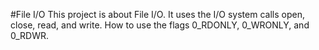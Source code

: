 #File I/O
This project is about File I/O.
It uses the I/O system calls open, close, read, and write.
How to use the flags 0_RDONLY, 0_WRONLY, and 0_RDWR.
